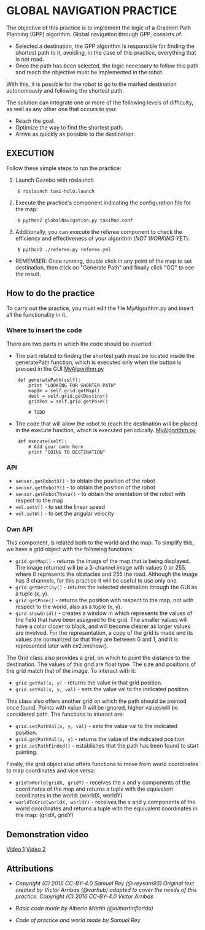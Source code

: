 # GLOBAL NAVIGATION PRACTICE

The objective of this practice is to implement the logic of a Gradient Path 
Planning (GPP) algorithm. Global navigation through GPP, consists of:

- Selected a destination, the GPP algorithm is responsible for finding the 
shortest path to it, avoiding, in the case of this practice, everything that is 
not road.
- Once the path has been selected, the logic necessary to follow this path and 
reach the objective must be implemented in the robot.

With this, it is possible for the robot to go to the marked destination 
autonomously and following the shortest path.

The solution can integrate one or more of the following levels
of difficulty, as well as any other one that occurs to you:
* Reach the goal.
* Optimize the way to find the shortest path.
* Arrive as quickly as possible to the destination.

## EXECUTION

Follow these simple steps to run the practice:
1. Launch Gazebo with roslaunch
```
    $ roslaunch taxi-holo.launch
```

2. Execute the practice's component indicating the configuration file for the map:
```
    $ python2 globalNavigation.py taxiMap.conf
```

3. Additionally, you can execute the referee component to check the efficiency 
and effectiveness of your algorithm (*NOT WORKING YET*):
```
    $ python2 ./referee.py referee.yml
```
    
* REMEMBER: Once running, double click in any point of the map to set destination,
  then click on "Generate Path" and finally click "GO" to see the result.

## How to do the practice
To carry out the practice, you must edit the file MyAlgorithm.py and insert all 
the functionality in it.

### Where to insert the code
There are two parts in which the code should be inserted:

- The part related to finding the shortest path must be located inside the 
generatePath function, which is executed only when the button is pressed in 
the GUI [MyAlgorithm.py](MyAlgorithm.py#L17)
```
    def generatePath(self):
        print "LOOKING FOR SHORTER PATH"
        mapIm = self.grid.getMap()      
        dest = self.grid.getDestiny()   
        gridPos = self.grid.getPose()

        # TODO
```

- The code that will allow the robot to reach the destination will be placed in 
the execute function, which is executed periodically. 
[MyAlgorithm.py](MyAlgorithm.py#L29)

```
    def execute(self):
        # Add your code here
        print "GOING TO DESTINATION"
```

### API
* `sensor.getRobotX()` - to obtain the position of the robot
* `sensor.getRobotY()` - to obtain the position of the robot
* `sensor.getRobotTheta()` - to obtain the orientation of the robot with respect to the map
* `vel.setV()` - to set the linear speed
* `vel.setW()` - to set the angular velocity


### Own API
This component, is related both to the world and the map. To simplify this, we 
have a grid object with the following functions:

* `grid.getMap()` - returns the image of the map that is being displayed. 
The image returned will be a 3-channel image with values 0 or 255, 
where 0 represents the obstacles and 255 the road. Although the image has 3 
channels, for this practice it will be useful to use only one.
* `grid.getDestiny()` - returns the selected destination through the GUI as 
a tuple (x, y).
* `grid.getPose()` - returns the position with respect to the map, not with 
respect to the world, also as a tuple (x, y).
* `gird.showGrid()` - creates a window in which represents the values ​​of the 
field that have been assigned to the grid. The smaller values ​​will have a color 
closer to black, and will become clearer as larger values ​​are involved. For the 
representation, a copy of the grid is made and its values ​​are normalized so that 
they are between 0 and 1, and it is represented later with cv2.imshow().

The Grid class also provides a grid, on which to point the distance to the 
destination. The values ​​of this grid are float type. The size and positions of 
the grid match that of the image. To interact with it:
* `grid.getVal(x, y)` - returns the value in that grid position.
* `grid.setVal(x, y, val)` - sets the value val to the indicated position.

This class also offers another grid on which the path should be pointed once found. 
Points with value 0 will be ignored, higher values ​​will be considered path. 
The functions to interact are:
* `grid.setPathVal(x, y, val)` - sets the value val to the indicated position.
* `grid.getPathVal(x, y)` - returns the value of the indicated position.
* `grid.setPathFinded()` - establishes that the path has been found to start painting.

Finally, the grid object also offers functions to move from world coordinates to 
map coordinates and vice versa:
* `gridToWorld(gridX, gridY)` - receives the x and y components of the coordinates 
of the map and returns a tuple with the equivalent coordinates in the world: (worldX, worldY)
* `worldToGrid(worldX, worldY)` - receives the x and y components of the world 
coordinates and returns a tuple with the equivalent coordinates in the map: (gridX, gridY)


## Demonstration video
[Video 1](https://www.youtube.com/watch?v=zUtK6seVL5g)
[Video 2](https://www.youtube.com/watch?v=q6G6BHqljP4)


## Attributions

* *Copyright (C) 2016 CC-BY-4.0 Samuel Rey (@ reysam93)
Original text created by Victor Arribas (@varhub) adapted to cover the needs of 
this practice. Copyright (C) 2016 CC-BY-4.0 Victor Arribas*

* *Basic code made by Alberto Martín (@almartinflorido)*
* *Code of practice and world made by Samuel Rey*
